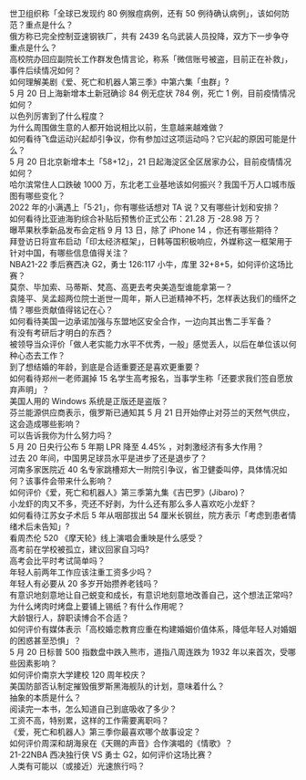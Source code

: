 世卫组织称「全球已发现约 80 例猴痘病例，还有 50 例待确认病例」，该如何防范？重点是什么？  
俄方称已完全控制亚速钢铁厂，共有 2439 名乌武装人员投降，双方下一步争夺重点是什么？  
高校院办回应副院长工作群发色情言论，称系「微信账号被盗，目前正在补救」，事件后续情况如何？  
如何理解美剧《爱、死亡和机器人第三季》中第六集「虫群」?  
5 月 20 日上海新增本土新冠确诊 84 例无症状 784 例，死亡 1 例，目前疫情情况如何？  
以色列厉害到了什么程度？  
为什么周围做生意的人都开始说相比以前，生意越来越难做？  
如何看待飞盘运动兴起却引争议，你有参加过这项运动吗？它兴起的原因可能是什么？  
5 月 20 日北京新增本土「58+12」，21 日起海淀区全区居家办公，目前疫情情况如何？  
哈尔滨常住人口跌破 1000 万，东北老工业基地该如何振兴？我国千万人口城市版图有哪些变化？  
2022 年的小满遇上「5·21」，你有哪些话想对 TA 说？又有哪些计划和安排？  
如何看待比亚迪海豹综合补贴后预售价正式公布：21.28 万 -28.98 万？  
曝苹果秋季新品发布会定档 9 月 13 日，除了 iPhone 14 ，你还有哪些期待？  
拜登访日将宣布启动「印太经济框架」，日韩等国积极响应，外媒称这一框架用于针对中国，有哪些信息值得关注？  
NBA21-22 季后赛西决 G2，勇士 126:117 小牛，库里 32+8+5，如何评价这场比赛？  
莫奈、毕加索、马蒂斯、梵高、高更去考央美造型谁能拿第一？  
袁隆平、吴孟超两位院士逝世一周年，斯人已逝精神不朽，怎样表达我们的缅怀之情？哪些贡献值得铭记在心？  
如何看待美国一边承诺加强与东盟地区安全合作，一边向其出售二手军备？  
有没有考研后才明白的东西？  
被领导当众评价「做人老实能力水平不优秀，一般」感觉丢人，以后在单位该以何种心态去工作？  
到了想结婚的年龄，到底是合适重要还是喜欢更重要？  
如何看待郑州一老师漏掉 15 名学生高考报名，当事学生称「还要求我们签自愿放弃声明」？  
美国人用的 Windows 系统是正版还是盗版？  
芬兰能源供应商表示，俄罗斯已通知其 5 月 21 日开始停止对芬兰的天然气供应，这会造成哪些影响？  
可以告诉我你为什么努力吗？  
5 月 20 日央行公布 5 年期 LPR 降至 4.45% ，对刺激经济有多大作用？  
过去 20 年间，中国男足球员水平是进步了还是退步了？  
河南多家医院近 40 名专家跳槽郑大一附院引争议，省卫健委叫停，具体情况如何？该事件会带来什么影响？  
如何评价《爱，死亡和机器人》第三季第九集《吉巴罗》(Jibaro)？  
小龙虾的肉又不多，壳还不好剥，为什么还有那么多人喜欢吃小龙虾？  
如何看待江苏女子术后 5 年从咽部拔出 54 厘米长钢丝，院方表示「考虑到患者情绪术后未告知」?  
看周杰伦 520 《摩天轮》线上演唱会重映是什么感受？  
高考前在学校被孤立，建议回家自习吗?  
高考会比平时考试简单吗？  
年轻人前两年工作应该注重工资多少吗？  
年轻人有必要从 20 多岁开始攒养老钱吗？  
有意识地刻意地让自己蜕变和成长，有意识地刻意地改善自己，这个想法正常吗?  
为什么烤肉时烤盘上要铺上锡纸？有什么作用呢？  
大龄银行人，辞职读博合不合适？  
如何评价有媒体表示「高校婚恋教育应重在构建婚姻价值体系，降低年轻人对婚姻的困惑甚至恐惧」？  
5 月 20 日标普 500 指数盘中跌入熊市，道指八周连跌为 1932 年以来首次，受哪些因素影响？  
如何评价南京大学建校 120 周年校庆？  
美国防部否认制定摧毁俄罗斯黑海舰队的计划，意味着什么？  
抽象的本质是什么？  
阅读完一本书，怎么知道自己到底吸收了多少？  
工资不高，特别累，这样的工作需要离职吗？  
《爱，死亡和机器人》第三季你最喜欢哪个故事设定？  
如何评价周深和胡海泉在《天赐的声音》合作演唱的《情歌》？  
21-22NBA 西决独行侠 VS 勇士 G2，如何评价这场比赛？  
人类有可能以（或接近）光速旅行吗？  
